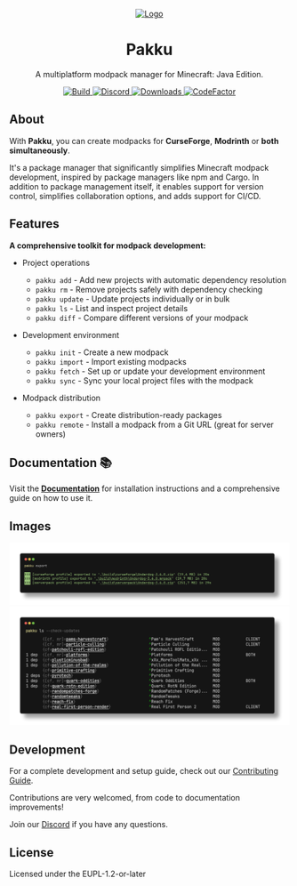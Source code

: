
<p align="center">
  <a href="https://github.com/juraj-hrivnak/pakku">
    <img
      src="https://github.com/juraj-hrivnak/Pakku/assets/71150936/818cb871-15eb-4052-9577-dc8ba75e0855"
      alt="Logo"
      width="200"
    />
  </a>
  <h1 align="center">Pakku</h1>
</p>

<p align="center">
  A multiplatform modpack manager for Minecraft: Java Edition.
</p>

<p align="center">
  <a href="https://github.com/juraj-hrivnak/Pakku/actions/workflows/Build.yml">
    <img
      src="https://github.com/juraj-hrivnak/Pakku/actions/workflows/Build.yml/badge.svg"
      alt="Build"
    />
  </a>
  <a href="https://discord.com/invite/dtAyqdzTMj">
    <img
      alt="Discord"
      src="https://img.shields.io/discord/1207079018193616986?label=Discord"
    />
  </a>
  <a href="https://github.com/juraj-hrivnak/Pakku/actions/workflows/Build.yml">
    <img
      src="https://img.shields.io/github/downloads/juraj-hrivnak/Pakku/total?color=light&label=Downloads"
      alt="Downloads"
    />
  </a>
  <a href="https://www.codefactor.io/repository/github/juraj-hrivnak/pakku">
    <img
      src="https://www.codefactor.io/repository/github/juraj-hrivnak/pakku/badge"
      alt="CodeFactor"
    />
  </a>
</p>

## About

With **Pakku**, you can create modpacks for **CurseForge**, **Modrinth** or **both simultaneously**.

It's a package manager that significantly simplifies Minecraft modpack development, inspired by package managers like npm and Cargo.
In addition to package management itself, it enables support for version control, simplifies collaboration options, and adds support for CI/CD.

## Features

**A comprehensive toolkit for modpack development:**

- Project operations
  - `pakku add` - Add new projects with automatic dependency resolution
  - `pakku rm` - Remove projects safely with dependency checking
  - `pakku update` - Update projects individually or in bulk
  - `pakku ls` - List and inspect project details
  - `pakku diff` - Compare different versions of your modpack

- Development environment
  - `pakku init` - Create a new modpack
  - `pakku import` - Import existing modpacks
  - `pakku fetch` - Set up or update your development environment
  - `pakku sync` - Sync your local project files with the modpack

- Modpack distribution
  - `pakku export` - Create distribution-ready packages
  - `pakku remote` - Install a modpack from a Git URL (great for server owners)

## Documentation 📚

Visit the [**Documentation**](https://juraj-hrivnak.github.io/Pakku) for installation instructions and a comprehensive guide on how to use it.

## Images

<p align="center">
  <img
    src="docs/images/screenshot_export.png"
    alt="Exporting a Modpack"
  />
  <img
    src="docs/images/screenshot_ls.png"
    alt="Listing Projects"
    width="800"
  />
</p>

## Development

For a complete development and setup guide, check out our [Contributing Guide](CONTRIBUTING.md).

Contributions are very welcomed, from code to documentation improvements!

Join our [Discord](https://discord.com/invite/dtAyqdzTMj) if you have any questions.

## License

Licensed under the EUPL-1.2-or-later
   
[GitHub releases]: https://github.com/juraj-hrivnak/Pakku/releases/latest
